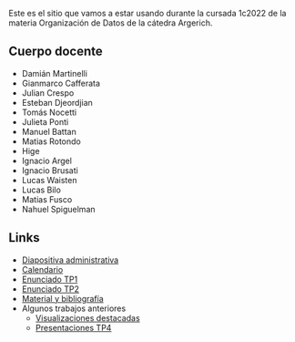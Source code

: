 Este es el sitio que vamos a estar usando durante la cursada 1c2022 de la materia Organización de Datos de la cátedra Argerich.

## Cuerpo docente

* Damián Martinelli
* Gianmarco Cafferata
* Julian Crespo
* Esteban Djeordjian
* Tomás Nocetti
* Julieta Ponti
* Manuel Battan
* Matias Rotondo
* Hige
* Ignacio Argel
* Ignacio Brusati
* Lucas Waisten
* Lucas Bilo
* Matias Fusco
* Nahuel Spiguelman

## Links

* [Diapositiva administrativa](https://docs.google.com/presentation/d/1Zecd_CLclRwU56nGYej3VH06OAaK959JnelpHwDYDq4/edit?usp=sharing)
* [Calendario](calendario.md)
* [Enunciado TP1](consigna_tp1_1c2022.md)
* [Enunciado TP2](consigna_tp2_1c2022.md)
* [Material y bibliografía](materiales.md)
* Algunos trabajos anteriores
  * [Visualizaciones destacadas](visualizaciones.md)
  * [Presentaciones TP4](tps4.md)
